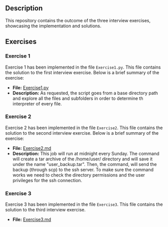 ## Description
This repository contains the outcome of the three interview exercises, showcasing the implementation and solutions.

## Exercises

### Exercise 1

Exercise 1 has been implemented in the file `Exercise1.py`. This file contains the solution to the first interview exercise. 
Below is a brief summary of the exercise:

- **File:** [Exercise1.py](Exercise1.py)
- **Description:** As requested, the script goes from a base directory path and explore all the files and subfolders in order to determine th interpreter of every file.

### Exercise 2

Exercise 2 has been implemented in the file `Exercise2`. This file contains the solution to the second interview exercise.
Below is a brief summary of the exercise:

- **File:** [Exercise2.md](Exercise2.md)
- **Description:** This job will run at midnight every Sunday. The command will create a tar archive of the /home/user/ directory and will save it under the name "user_backup.tar".
  Then, the command, will send the backup (through scp) to the ssh server. To make sure the command works we need to check the directory permissions and the user privileges for the ssh connection.

### Exercise 3

Exercise 3 has been implemented in the file `Exercise3`. This file contains the solution to the third interview exercise.

- **File:** [Exercise3.md](Exercise3.md)
